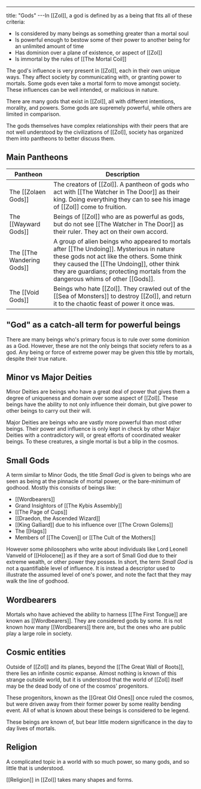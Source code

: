 ---
title: "Gods"
---In [[Zol]], a god is defined by as a being that fits all of these criteria:
- Is considered by many beings as something greater than a mortal soul
- Is powerful enough to bestow some of their power to another being for an unlimited amount of time
- Has dominion over a plane of existence, or aspect of [[Zol]]
- Is immortal by the rules of [[The Mortal Coil]]

The god's influence is very present in [[Zol]], each in their own unique ways. They affect society by communicating with, or granting power to mortals. Some gods even take a mortal form to move amongst society. These influences can be well intended, or malicious in nature.

There are many gods that exist in [[Zol]], all with different intentions, morality, and powers. Some gods are supremely powerful, while others are limited in comparison. 

The gods themselves have complex relationships with their peers that are not well understood by the civilizations of [[Zol]], society has organized them into pantheons to better discuss them.

## Main Pantheons

Pantheon | Description
------------ | ------------
The [[Zolaen Gods]] | The creators of [[Zol]]. A pantheon of gods who act with [[The Watcher in The Door]] as their king. Doing everything they can to see his image of [[Zol]] come to fruition.
The [[Wayward Gods]] |  Beings of [[Zol]] who are as powerful as gods, but do not see [[The Watcher in The Door]] as their ruler. They act on their own accord.
The [[The Wandering Gods]] | A group of alien beings who appeared to mortals after [[The Undoing]]. Mysterious in nature these gods not act like the others. Some think they caused the [[The Undoing]], other think they are guardians; protecting mortals from the dangerous whims of other [[Gods]].
The [[Void Gods]] | Beings who hate [[Zol]]. They crawled out of the [[Sea of Monsters]] to destroy [[Zol]], and return it to the chaotic feast of power it once was.

## "God" as a catch-all term for powerful beings
There are many beings who's primary focus is to rule over some dominion as a God. However, these are not the only beings that society refers to as a god. Any being or force of extreme power may be given this title by mortals, despite their true nature.

## Minor vs Major Deities
Minor Deities are beings who have a great deal of power that gives them a degree of uniqueness and domain over some aspect of [[Zol]]. These beings have the ability to not only influence their domain, but give power to other beings to carry out their will.

Major Deities are beings who are vastly more powerful than most other beings. Their power and influence is only kept in check by other Major Deities with a contradictory will, or great efforts of coordinated weaker beings. To these creatures, a single mortal is but a blip in the cosmos. 

## Small Gods
A term similar to Minor Gods, the title *Small God* is given to beings who are seen as being at the pinnacle of mortal power, or the bare-minimum of godhood. Mostly this consists of beings like:
- [[Wordbearers]]
- Grand Insightors of [[The Kybis Assembly]]
- [[The Page of Cups]]
- [[Draedon, the Ascended Wizard]]
- [[King Galliard]] due to his influence over [[The Crown Golems]]
- The [[Hags]]
- Members of [[The Coven]] or [[The Cult of the Mothers]]

However some philosophers who write about individuals like Lord Leonell Vanveld of [[Holocene]] as if they are a sort of Small God due to their extreme wealth, or other power they posses. In short, the term *Small God* is not a quantifiable level of influence. It is instead a descriptor used to illustrate the assumed level of one's power, and note the fact that they may walk the line of godhood. 

## Wordbearers
Mortals who have achieved the ability to harness [[The First Tongue]] are known as [[Wordbearers]]. They are considered gods by some. It is not known how many [[Wordbearers]] there are, but the ones who are public play a large role in society.

## Cosmic entities
Outside of [[Zol]] and its planes, beyond the [[The Great Wall of Roots]], there lies an infinite cosmic expanse. Almost nothing is known of this strange outside world, but it is understood that the world of [[Zol]] itself may be the dead body of one of the cosmos' progenitors. 

These progenitors, known as the [[Great Old Ones]] once ruled the cosmos, but were driven away from their former power by some reality bending event. All of what is known about these beings is considered to be legend.

These beings are known of, but bear little modern significance in the day to day lives of mortals.

## Religion
A complicated topic in a world with so much power, so many gods, and so little that is understood. 

[[Religion]] in [[Zol]] takes many shapes and forms.

